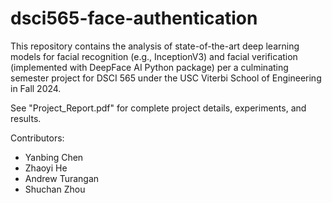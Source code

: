 # dsci565-face-authentication
This repository contains the analysis of state-of-the-art deep learning models for facial recognition (e.g., InceptionV3) and facial verification (implemented with DeepFace AI Python package) per a culminating semester project for DSCI 565 under the USC Viterbi School of Engineering in Fall 2024.

See "Project_Report.pdf" for complete project details, experiments, and results.

Contributors:<br>
- Yanbing Chen
- Zhaoyi He
- Andrew Turangan
- Shuchan Zhou
